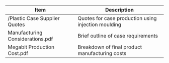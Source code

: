 Item | Description
--- | --- 
/Plastic Case Supplier Quotes | Quotes for case production using injection moulding
Manufacturing Considerations.pdf | Brief outline of case requirements
Megabit Production Cost.pdf | Breakdown of final product manufacturing costs 
